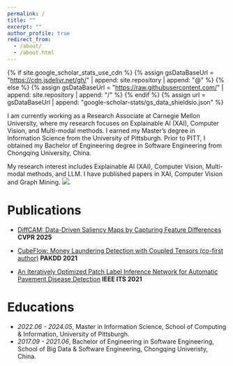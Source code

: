 ```yaml
---
permalink: /
title: ""
excerpt: ""
author_profile: true
redirect_from:
  - /about/
  - /about.html
---
```


{% if site.google_scholar_stats_use_cdn %}
{% assign gsDataBaseUrl = "https://cdn.jsdelivr.net/gh/" | append: site.repository | append: "@" %}
{% else %}
{% assign gsDataBaseUrl = "https://raw.githubusercontent.com/" | append: site.repository | append: "/" %}
{% endif %}
{% assign url = gsDataBaseUrl | append: "google-scholar-stats/gs_data_shieldsio.json" %}

<span class='anchor' id='about-me'></span>

I am currently working as a Research Associate at Carnegie Mellon University, where my research focuses on Explainable AI (XAI), Computer Vision, and Multi-modal methods. I earned my Master’s degree in Information Science from the University of Pittsburgh. Prior to PITT, I obtained my Bachelor of Engineering degree in Software Engineering from Chongqing University, China.

My research interest includes Explainable AI (XAI), Computer Vision, Multi-modal methods, and LLM. I have published papers in XAI, Computer Vision and Graph Mining. <a href='https://scholar.google.com/citations?user=PL5kiu4AAAAJ'><img src="https://img.shields.io/endpoint?url={{ url | url_encode }}&logo=Google%20Scholar&labelColor=f6f6f6&color=9cf&style=flat&label=citations"></a>.

<!-- # 🔥 News

- _2022.02_: &nbsp;🎉🎉 Lorem ipsum dolor sit amet, consectetur adipiscing elit. Vivamus ornare aliquet ipsum, ac tempus justo dapibus sit amet.
- _2022.02_: &nbsp;🎉🎉 Lorem ipsum dolor sit amet, consectetur adipiscing elit. Vivamus ornare aliquet ipsum, ac tempus justo dapibus sit amet. -->

# Publications

<!-- <div class='paper-box'><div class='paper-box-image'><div><div class="badge">CVPR 2016</div><img src='images/500x300.png' alt="sym" width="100%"></div></div>
<div class='paper-box-text' markdown="1">

[Deep Residual Learning for Image Recognition](https://openaccess.thecvf.com/content_cvpr_2016/papers/He_Deep_Residual_Learning_CVPR_2016_paper.pdf)

**Kaiming He**, Xiangyu Zhang, Shaoqing Ren, Jian Sun

[**Project**](https://scholar.google.com/citations?view_op=view_citation&hl=zh-CN&user=DhtAFkwAAAAJ&citation_for_view=DhtAFkwAAAAJ:ALROH1vI_8AC) <strong><span class='show_paper_citations' data='DhtAFkwAAAAJ:ALROH1vI_8AC'></span></strong>

- Lorem ipsum dolor sit amet, consectetur adipiscing elit. Vivamus ornare aliquet ipsum, ac tempus justo dapibus sit amet.
</div>
</div> -->

- [DiffCAM: Data-Driven Saliency Maps by Capturing Feature Differences]([https://cvpr.thecvf.com/Conferences/2025/AcceptedPapers]) **CVPR 2025**

- [CubeFlow: Money Laundering Detection with Coupled Tensors (co-first author)](https://link.springer.com/chapter/10.1007/978-3-030-75762-5_7) **PAKDD 2021**

- [An Iteratively Optimized Patch Label Inference Network for Automatic Pavement Disease Detection](https://ieeexplore.ieee.org/abstract/document/9447759) **IEEE ITS 2021**

<!-- # 🎖 Honors and Awards

- _2021.10_ Lorem ipsum dolor sit amet, consectetur adipiscing elit. Vivamus ornare aliquet ipsum, ac tempus justo dapibus sit amet.
- _2021.09_ Lorem ipsum dolor sit amet, consectetur adipiscing elit. Vivamus ornare aliquet ipsum, ac tempus justo dapibus sit amet. -->

# Educations

- _2022.06 - 2024.05_, Master in Information Science, School of Computing & Information, University of Pittsburgh.
- _2017.09 - 2021.06_, Bachelor of Engineering in Software Engineering, School of Big Data & Software Engineering, Chongqing Univeristy, China.

<!-- # 💬 Invited Talks

- _2021.06_, Lorem ipsum dolor sit amet, consectetur adipiscing elit. Vivamus ornare aliquet ipsum, ac tempus justo dapibus sit amet.
- _2021.03_, Lorem ipsum dolor sit amet, consectetur adipiscing elit. Vivamus ornare aliquet ipsum, ac tempus justo dapibus sit amet. \| [\[video\]](https://github.com/) -->

<!-- # 💻 Internships

- _2019.05 - 2020.02_, [Lorem](https://github.com/), China. -->
